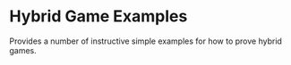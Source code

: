 ﻿Hybrid Game Examples
====================

Provides a number of instructive simple examples for how to prove hybrid games.

